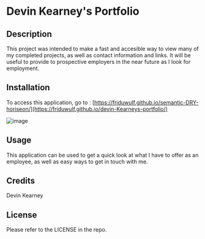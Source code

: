 # Devin Kearney's Portfolio

## Description

This project was intended to make a fast and accesible way to view many of my completed projects, as well as contact information and links. It will be useful to provide to prospective employers in the near future as I look for employment.

## Installation

To access this application, go to : [https://friduwulf.github.io/semantic-DRY-horiseon/](https://friduwulf.github.io/devin-Kearneys-portfolio/)

![image](https://user-images.githubusercontent.com/34720583/199868225-02cd2652-1879-4579-b8d1-de955b9a07f7.png)

## Usage

This application can be used to get a quick look at what I have to offer as an employee, as well as easy ways to get in touch with me.

## Credits

Devin Kearney

## License

Please refer to the LICENSE in the repo.
